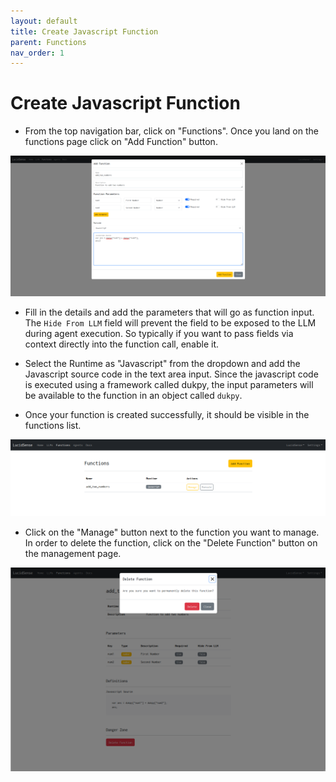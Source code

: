 ```yaml
---
layout: default
title: Create Javascript Function
parent: Functions
nav_order: 1
---
```


# Create Javascript Function

- From the top navigation bar, click on "Functions". Once you land on the functions page click on "Add Function" button.

![Create javascript function](/assets/images/create-javascript-function.png)

- Fill in the details and add the parameters that will go as function input. The `Hide From LLM` field will prevent the field to be exposed to the LLM during agent execution. So typically if you want to pass fields via context directly into the function call, enable it. 

- Select the Runtime as "Javascript" from the dropdown and add the Javascript source code in the text area input. Since the javascript code is executed using a framework called dukpy, the input parameters will be available to the function in an object called `dukpy`.

- Once your function is created successfully, it should be visible in the functions list.

![List Functions](/assets/images/list-functions.png)

- Click on the "Manage" button next to the function you want to manage. In order to delete the function, click on the "Delete Function" button on the management page.

![Delete Function](/assets/images/delete-function.png)
